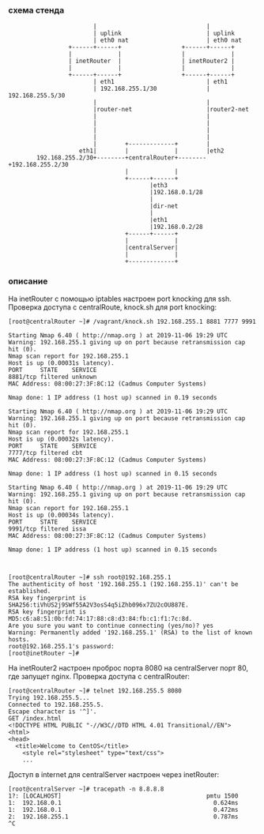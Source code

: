 
### cхема стенда


                            |                               |
                            | uplink                        | uplink
                            | eth0 nat                      | eth0 nat
                     +------+------+                 +------+------+
                     |             |                 |             |
                     | inetRouter  |                 | inetRouter2 |
                     |             |                 |             |
                     +------+------+                 +------+------+
                            | eth1                          | eth1
                            | 192.168.255.1/30              | 192.168.255.5/30
                            |                               |
                            |router-net                     |router2-net
                            |                               |
                            |                               |
                            |                               |
                            |                               |
                            |        +-------------+        |
                        eth1|        |             |        |eth2
            192.168.255.2/30+--------+centralRouter+--------+192.168.255.2/30
                                     |             |
                                     +------+------+
                                            |eth3
                                            |192.168.0.1/28
                                            |
                                            |dir-net
                                            |
                                            |eth1
                                            |192.168.0.2/28
                                     +------+------+
                                     |             |
                                     |centralServer|
                                     |             |
                                     +-------------+


### описание

На inetRouter с помощью iptables настроен port knocking для ssh.
Проверка доступа с centralRoute, knock.sh для port knocking:

    [root@centralRouter ~]# /vagrant/knock.sh 192.168.255.1 8881 7777 9991

    Starting Nmap 6.40 ( http://nmap.org ) at 2019-11-06 19:29 UTC
    Warning: 192.168.255.1 giving up on port because retransmission cap hit (0).
    Nmap scan report for 192.168.255.1
    Host is up (0.00031s latency).
    PORT     STATE    SERVICE
    8881/tcp filtered unknown
    MAC Address: 08:00:27:3F:8C:12 (Cadmus Computer Systems)

    Nmap done: 1 IP address (1 host up) scanned in 0.19 seconds

    Starting Nmap 6.40 ( http://nmap.org ) at 2019-11-06 19:29 UTC
    Warning: 192.168.255.1 giving up on port because retransmission cap hit (0).
    Nmap scan report for 192.168.255.1
    Host is up (0.00032s latency).
    PORT     STATE    SERVICE
    7777/tcp filtered cbt
    MAC Address: 08:00:27:3F:8C:12 (Cadmus Computer Systems)

    Nmap done: 1 IP address (1 host up) scanned in 0.15 seconds

    Starting Nmap 6.40 ( http://nmap.org ) at 2019-11-06 19:29 UTC
    Warning: 192.168.255.1 giving up on port because retransmission cap hit (0).
    Nmap scan report for 192.168.255.1
    Host is up (0.00034s latency).
    PORT     STATE    SERVICE
    9991/tcp filtered issa
    MAC Address: 08:00:27:3F:8C:12 (Cadmus Computer Systems)

    Nmap done: 1 IP address (1 host up) scanned in 0.15 seconds



    [root@centralRouter ~]# ssh root@192.168.255.1
    The authenticity of host '192.168.255.1 (192.168.255.1)' can't be established.
    RSA key fingerprint is SHA256:tiVhUS2j9SWf55A2V3osS4q5iZhb096x7ZU2cOU887E.
    RSA key fingerprint is MD5:c6:a8:51:0b:fd:74:17:88:c8:d3:84:fb:c1:f1:7c:8d.
    Are you sure you want to continue connecting (yes/no)? yes
    Warning: Permanently added '192.168.255.1' (RSA) to the list of known hosts.
    root@192.168.255.1's password: 
    [root@inetRouter ~]# 




На inetRouter2 настроен проброс порта 8080 на centralServer порт 80, где запущет nginx.
Проверка доступа с centralRouter:

    [root@centralRouter ~]# telnet 192.168.255.5 8080
    Trying 192.168.255.5...
    Connected to 192.168.255.5.
    Escape character is '^]'.
    GET /index.html
    <!DOCTYPE HTML PUBLIC "-//W3C//DTD HTML 4.01 Transitional//EN">
    <html>
    <head>
      <title>Welcome to CentOS</title>
        <style rel="stylesheet" type="text/css"> 
        ...

Доступ в internet для centralServer настроен через inetRouter:

    [root@centralServer ~]# tracepath -n 8.8.8.8
    1?: [LOCALHOST]                                         pmtu 1500
    1:  192.168.0.1                                           0.624ms 
    1:  192.168.0.1                                           0.472ms 
    2:  192.168.255.1                                         0.787ms 
    ^C
